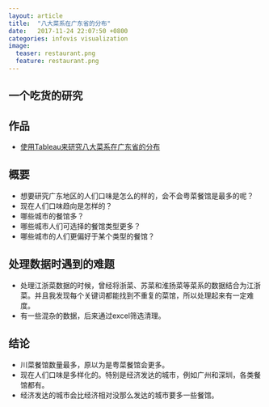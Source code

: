 ```yaml
---
layout: article
title:  "八大菜系在广东省的分布"
date:   2017-11-24 22:07:50 +0800
categories: infovis visualization
image:
  teaser: restaurant.png
  feature: restaurant.png
---
```


## 一个吃货的研究

## 作品
- <a href="https://public.tableau.com/shared/MH8DJ8XPW?:display_count=yes" target="_blank">使用Tableau来研究八大菜系在广东省的分布</a>

## 概要
- 想要研究广东地区的人们口味是怎么的样的，会不会粤菜餐馆是最多的呢？
- 现在人们口味趋向是怎样的？
- 哪些城市的餐馆多？
- 哪些城市人们可选择的餐馆类型更多？
- 哪些城市的人们更偏好于某个类型的餐馆？

## 处理数据时遇到的难题
- 处理江浙菜数据的时候，曾经将浙菜、苏菜和淮扬菜等菜系的数据结合为江浙菜。并且我发现每个关键词都能找到不重复的菜馆，所以处理起来有一定难度。
- 有一些混杂的数据，后来通过excel筛选清理。

## 结论
- 川菜餐馆数量最多，原以为是粤菜餐馆会更多。
- 现在人们口味是多样化的。特别是经济发达的城市，例如广州和深圳，各类餐馆都有。
- 经济发达的城市会比经济相对没那么发达的城市要多一些餐馆。